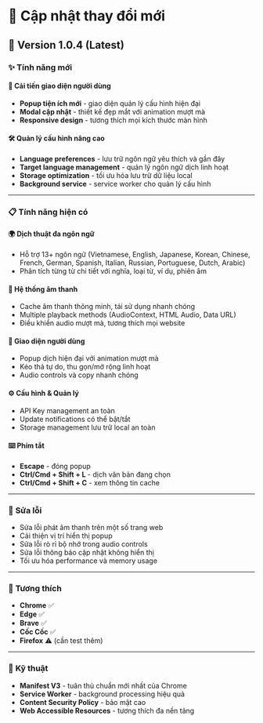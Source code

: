 # 📝 **Cập nhật thay đổi mới**

## 🚀 **Version 1.0.4 (Latest)**

### ✨ **Tính năng mới**

#### 🎯 **Cải tiến giao diện người dùng**
- **Popup tiện ích mới** - giao diện quản lý cấu hình hiện đại
- **Modal cập nhật** - thiết kế đẹp mắt với animation mượt mà
- **Responsive design** - tương thích mọi kích thước màn hình

#### 🛠️ **Quản lý cấu hình nâng cao**
- **Language preferences** - lưu trữ ngôn ngữ yêu thích và gần đây
- **Target language management** - quản lý ngôn ngữ dịch linh hoạt
- **Storage optimization** - tối ưu hóa lưu trữ dữ liệu local
- **Background service** - service worker cho quản lý cấu hình

---

### 📋 **Tính năng hiện có**

#### 🌍 **Dịch thuật đa ngôn ngữ**
- Hỗ trợ 13+ ngôn ngữ (Vietnamese, English, Japanese, Korean, Chinese, French, German, Spanish, Italian, Russian, Portuguese, Dutch, Arabic)
- Phân tích từng từ chi tiết với nghĩa, loại từ, ví dụ, phiên âm

#### 🎵 **Hệ thống âm thanh**
- Cache âm thanh thông minh, tái sử dụng nhanh chóng
- Multiple playback methods (AudioContext, HTML Audio, Data URL)
- Điều khiển audio mượt mà, tương thích mọi website

#### 🎨 **Giao diện người dùng**
- Popup dịch hiện đại với animation mượt mà
- Kéo thả tự do, thu gọn/mở rộng linh hoạt
- Audio controls và copy nhanh chóng

#### ⚙️ **Cấu hình & Quản lý**
- API Key management an toàn
- Update notifications có thể bật/tắt
- Storage management lưu trữ local an toàn

#### ⌨️ **Phím tắt**
- **Escape** - đóng popup
- **Ctrl/Cmd + Shift + L** - dịch văn bản đang chọn
- **Ctrl/Cmd + Shift + C** - xem thông tin cache

---

### 🐛 **Sửa lỗi**

- Sửa lỗi phát âm thanh trên một số trang web
- Cải thiện vị trí hiển thị popup
- Sửa lỗi rò rỉ bộ nhớ trong audio controls
- Sửa lỗi thông báo cập nhật không hiển thị
- Tối ưu hóa performance và memory usage

---

### 📱 **Tương thích**

- **Chrome** ✅
- **Edge** ✅  
- **Brave** ✅
- **Cốc Cốc** ✅
- **Firefox** ⚠️ (cần test thêm)

---

### 🔧 **Kỹ thuật**

- **Manifest V3** - tuân thủ chuẩn mới nhất của Chrome
- **Service Worker** - background processing hiệu quả
- **Content Security Policy** - bảo mật cao
- **Web Accessible Resources** - tương thích đa nền tảng

